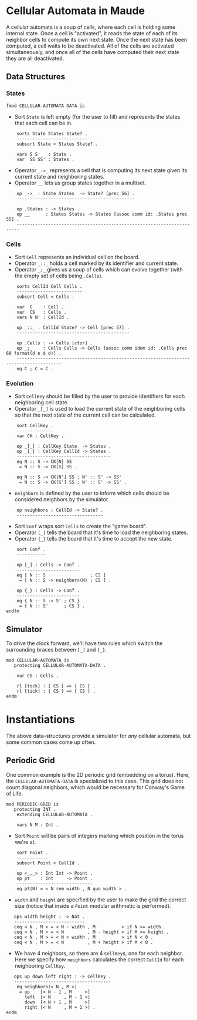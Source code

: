 Cellular Automata in Maude
==========================

A cellular automata is a soup of cells, where each cell is holding some internal state.
Once a cell is "activated", it reads the state of each of its neighbor cells to compute its own next state.
Once the next state has been computed, a cell waits to be deactivated.
All of the cells are activated simultaneously, and once all of the cells have computed their next state they are all deactivated.

Data Structures
---------------

### States

```maude
fmod CELLULAR-AUTOMATA-DATA is
```

-   Sort `State` is left empty (for the user to fill) and represents the states that each cell can be in.

```maude
    sorts State States State? .
    ---------------------------
    subsort State < States State? .

    vars S S'   : State .
    var  SS SS' : States .
```

-   Operator `_->_` represents a cell that is computing its next state given its current state and neighboring states.
-   Operator `__` lets us group states together in a multiset.

```maude
    op _->_ : State States  -> State? [prec 56] .
    ---------------------------------------------

    op .States : -> States .
    op __      : States States -> States [assoc comm id: .States prec 55] .
    -----------------------------------------------------------------------
```

### Cells

-   Sort `Cell` represents an individual cell on the board.
-   Operator `_::_` holds a cell marked by its identifier and current state.
-   Operator `_;_` gives us a soup of cells which can evolve together (with the empty set of cells being `.Cells`).

```maude
    sorts CellId Cell Cells .
    -------------------------
    subsort Cell < Cells .

    var  C    : Cell .
    var  CS   : Cells .
    vars N N' : CellId .

    op _::_ : CellId State? -> Cell [prec 57] .
    -------------------------------------------

    op .Cells : -> Cells [ctor] .
    op _;_    : Cells Cells -> Cells [assoc comm idem id: .Cells prec 60 format(d n d d)] .
    ---------------------------------------------------------------------------------------
    eq C ; C = C .
```

### Evolution

-   Sort `CellKey` should be filled by the user to provide identifiers for each neighboring cell state.
-   Operator `_[_]` is used to load the current state of the neighboring cells so that the next state of the current cell can be calculated.

```maude
    sort CellKey .
    --------------
    var CK : CellKey .

    op _[_] : CellKey State  -> States .
    op _[_] : CellKey CellId -> States .
    ------------------------------------
    eq N :: S -> CK[N] SS
     = N :: S -> CK[S] SS .

    eq N :: S -> CK[N'] SS ; N' :: S' -> SS'
     = N :: S -> CK[S'] SS ; N' :: S' -> SS' .
```

-   `neighbors` is defined by the user to inform which cells should be considered neighbors by the simulator.

```maude
    op neighbors : CellId -> State? .
    ---------------------------------
```

-   Sort `Conf` wraps sort `Cells` to create the "game board".
-   Operator `[_]` tells the board that it's time to load the neighboring states.
-   Operator `{_}` tells the board that it's time to accept the new state.

```maude
    sort Conf .
    -----------

    op [_] : Cells -> Conf .
    ------------------------
    eq [ N :: S                 ; CS ]
     = [ N :: S -> neighbors(N) ; CS ] .

    op {_} : Cells -> Conf .
    ------------------------
    eq { N :: S -> S' ; CS }
     = { N :: S'      ; CS } .
endfm
```

Simulator
---------

To drive the clock forward, we'll have two rules which switch the surrounding braces between `[_]` and `{_}`.

```maude
mod CELLULAR-AUTOMATA is
   protecting CELLULAR-AUTOMATA-DATA .

    var CS : Cells .

    rl [tock] : [ CS ] => { CS } .
    rl [tick] : { CS } => [ CS ] .
endm
```

Instantiations
==============

The above data-structures provide a simulator for *any* cellular automata, but some common cases come up often.

Periodic Grid
-------------

One common example is the 2D periodic grid (embedding on a torus).
Here, the `CELLULAR-AUTOMATA-DATA` is specialized to this case.
This grid does not count diagonal neighbors, which would be necessary for Conway's Game of Life.

```maude
mod PERIODIC-GRID is
   protecting INT .
    extending CELLULAR-AUTOMATA .

    vars N M : Int .
```

-   Sort `Point` will be pairs of integers marking which position in the torus we're at.

```maude
    sort Point .
    ------------
    subsort Point < CellId .

    op <_,_> : Int Int -> Point .
    op pt    : Int     -> Point .
    -----------------------------
    eq pt(N) = < N rem width , N quo width > .

```

-   `width` and `height` are specified by the user to make the grid the correct size (notice that inside a `Point` modular arithmetic is performed).

```maude
   ops width height : -> Nat .
   ---------------------------
   ceq < N , M > = < N - width , M          > if N >= width .
   ceq < N , M > = < N         , M - height > if M >= height .
   ceq < N , M > = < N + width , M          > if N < 0 .
   ceq < N , M > = < N         , M + height > if M < 0 .
```

-   We have 4 neighbors, so there are 4 `CellKey`s, one for each neighbor.
    Here we specify how `neighbors` calculates the correct `CellId` for each neighboring `CellKey`.

```maude
   ops up down left right : -> CellKey .
   -------------------------------------
    eq neighbors(< N , M >)
     = up    [< N - 1 , M     >]
       left  [< N     , M - 1 >]
       down  [< N + 1 , M     >]
       right [< N     , M + 1 >] .
endm
```
